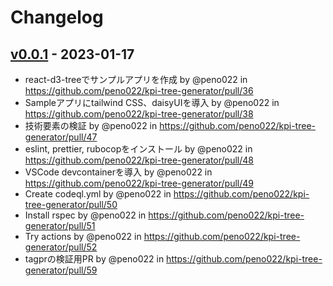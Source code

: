 # Changelog

## [v0.0.1](https://github.com/peno022/kpi-tree-generator/commits/v0.0.1) - 2023-01-17
- react-d3-treeでサンプルアプリを作成 by @peno022 in https://github.com/peno022/kpi-tree-generator/pull/36
- Sampleアプリにtailwind CSS、daisyUIを導入 by @peno022 in https://github.com/peno022/kpi-tree-generator/pull/38
- 技術要素の検証 by @peno022 in https://github.com/peno022/kpi-tree-generator/pull/47
- eslint, prettier, rubocopをインストール by @peno022 in https://github.com/peno022/kpi-tree-generator/pull/48
- VSCode devcontainerを導入 by @peno022 in https://github.com/peno022/kpi-tree-generator/pull/49
- Create codeql.yml by @peno022 in https://github.com/peno022/kpi-tree-generator/pull/50
- Install rspec by @peno022 in https://github.com/peno022/kpi-tree-generator/pull/51
- Try actions by @peno022 in https://github.com/peno022/kpi-tree-generator/pull/52
- tagprの検証用PR by @peno022 in https://github.com/peno022/kpi-tree-generator/pull/59
